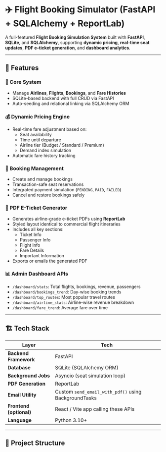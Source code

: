 # ✈️ Flight Booking Simulator (FastAPI + SQLAlchemy + ReportLab)

A full-featured **Flight Booking Simulation System** built with **FastAPI**, **SQLite**, and **SQLAlchemy**, supporting **dynamic pricing**, **real-time seat updates**, **PDF e-ticket generation**, and **dashboard analytics**.

---

## 🚀 Features

### 🧩 Core System
- Manage **Airlines**, **Flights**, **Bookings**, and **Fare Histories**
- SQLite-based backend with full CRUD via FastAPI
- Auto-seeding and relational linking via SQLAlchemy ORM

### 💰 Dynamic Pricing Engine
- Real-time fare adjustment based on:
  - Seat availability  
  - Time until departure  
  - Airline tier (Budget / Standard / Premium)  
  - Demand index simulation  
- Automatic fare history tracking

### 👤 Booking Management
- Create and manage bookings
- Transaction-safe seat reservations
- Integrated payment simulation (`PENDING`, `PAID`, `FAILED`)
- Cancel and restore bookings safely

### 🧾 PDF E-Ticket Generator
- Generates airline-grade e-ticket PDFs using **ReportLab**
- Styled layout identical to commercial flight itineraries
- Includes all key sections:
  - Ticket Info  
  - Passenger Info  
  - Flight Info  
  - Fare Details  
  - Important Information  
- Exports or emails the generated PDF

### 📊 Admin Dashboard APIs
- `/dashboard/stats`: Total flights, bookings, revenue, passengers  
- `/dashboard/bookings_trend`: Day-wise booking trends  
- `/dashboard/top_routes`: Most popular travel routes  
- `/dashboard/airline_stats`: Airline-wise revenue breakdown  
- `/dashboard/fare_trend`: Average fare over time  

---

## 🏗️ Tech Stack

| Layer | Tech |
|-------|------|
| **Backend Framework** | FastAPI |
| **Database** | SQLite (SQLAlchemy ORM) |
| **Background Jobs** | Asyncio (seat simulation loop) |
| **PDF Generation** | ReportLab |
| **Email Utility** | Custom `send_email_with_pdf()` using BackgroundTasks |
| **Frontend (optional)** | React / Vite app calling these APIs |
| **Language** | Python 3.10+ |

---

## 📂 Project Structure


